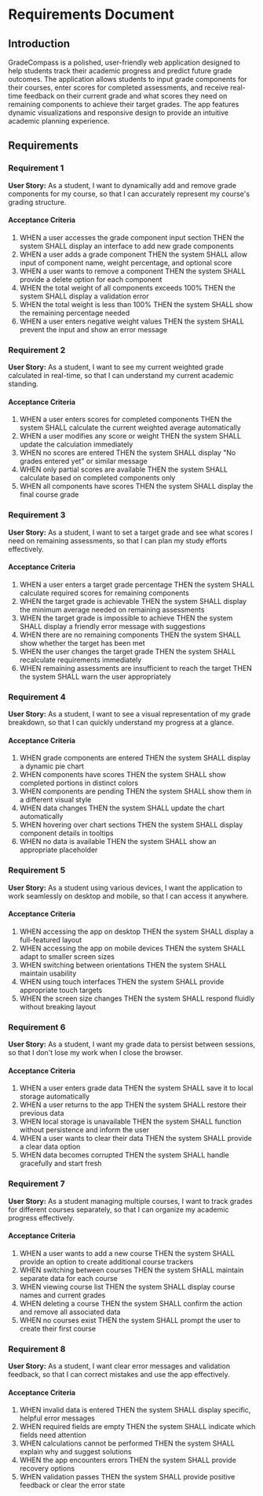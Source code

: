 # Requirements Document

## Introduction

GradeCompass is a polished, user-friendly web application designed to help students track their academic progress and predict future grade outcomes. The application allows students to input grade components for their courses, enter scores for completed assessments, and receive real-time feedback on their current grade and what scores they need on remaining components to achieve their target grades. The app features dynamic visualizations and responsive design to provide an intuitive academic planning experience.

## Requirements

### Requirement 1

**User Story:** As a student, I want to dynamically add and remove grade components for my course, so that I can accurately represent my course's grading structure.

#### Acceptance Criteria

1. WHEN a user accesses the grade component input section THEN the system SHALL display an interface to add new grade components
2. WHEN a user adds a grade component THEN the system SHALL allow input of component name, weight percentage, and optional score
3. WHEN a user wants to remove a component THEN the system SHALL provide a delete option for each component
4. WHEN the total weight of all components exceeds 100% THEN the system SHALL display a validation error
5. WHEN the total weight is less than 100% THEN the system SHALL show the remaining percentage needed
6. WHEN a user enters negative weight values THEN the system SHALL prevent the input and show an error message

### Requirement 2

**User Story:** As a student, I want to see my current weighted grade calculated in real-time, so that I can understand my current academic standing.

#### Acceptance Criteria

1. WHEN a user enters scores for completed components THEN the system SHALL calculate the current weighted average automatically
2. WHEN a user modifies any score or weight THEN the system SHALL update the calculation immediately
3. WHEN no scores are entered THEN the system SHALL display "No grades entered yet" or similar message
4. WHEN only partial scores are available THEN the system SHALL calculate based on completed components only
5. WHEN all components have scores THEN the system SHALL display the final course grade

### Requirement 3

**User Story:** As a student, I want to set a target grade and see what scores I need on remaining assessments, so that I can plan my study efforts effectively.

#### Acceptance Criteria

1. WHEN a user enters a target grade percentage THEN the system SHALL calculate required scores for remaining components
2. WHEN the target grade is achievable THEN the system SHALL display the minimum average needed on remaining assessments
3. WHEN the target grade is impossible to achieve THEN the system SHALL display a friendly error message with suggestions
4. WHEN there are no remaining components THEN the system SHALL show whether the target has been met
5. WHEN the user changes the target grade THEN the system SHALL recalculate requirements immediately
6. WHEN remaining assessments are insufficient to reach the target THEN the system SHALL warn the user appropriately

### Requirement 4

**User Story:** As a student, I want to see a visual representation of my grade breakdown, so that I can quickly understand my progress at a glance.

#### Acceptance Criteria

1. WHEN grade components are entered THEN the system SHALL display a dynamic pie chart
2. WHEN components have scores THEN the system SHALL show completed portions in distinct colors
3. WHEN components are pending THEN the system SHALL show them in a different visual style
4. WHEN data changes THEN the system SHALL update the chart automatically
5. WHEN hovering over chart sections THEN the system SHALL display component details in tooltips
6. WHEN no data is available THEN the system SHALL show an appropriate placeholder

### Requirement 5

**User Story:** As a student using various devices, I want the application to work seamlessly on desktop and mobile, so that I can access it anywhere.

#### Acceptance Criteria

1. WHEN accessing the app on desktop THEN the system SHALL display a full-featured layout
2. WHEN accessing the app on mobile devices THEN the system SHALL adapt to smaller screen sizes
3. WHEN switching between orientations THEN the system SHALL maintain usability
4. WHEN using touch interfaces THEN the system SHALL provide appropriate touch targets
5. WHEN the screen size changes THEN the system SHALL respond fluidly without breaking layout

### Requirement 6

**User Story:** As a student, I want my grade data to persist between sessions, so that I don't lose my work when I close the browser.

#### Acceptance Criteria

1. WHEN a user enters grade data THEN the system SHALL save it to local storage automatically
2. WHEN a user returns to the app THEN the system SHALL restore their previous data
3. WHEN local storage is unavailable THEN the system SHALL function without persistence and inform the user
4. WHEN a user wants to clear their data THEN the system SHALL provide a clear data option
5. WHEN data becomes corrupted THEN the system SHALL handle gracefully and start fresh

### Requirement 7

**User Story:** As a student managing multiple courses, I want to track grades for different courses separately, so that I can organize my academic progress effectively.

#### Acceptance Criteria

1. WHEN a user wants to add a new course THEN the system SHALL provide an option to create additional course trackers
2. WHEN switching between courses THEN the system SHALL maintain separate data for each course
3. WHEN viewing course list THEN the system SHALL display course names and current grades
4. WHEN deleting a course THEN the system SHALL confirm the action and remove all associated data
5. WHEN no courses exist THEN the system SHALL prompt the user to create their first course

### Requirement 8

**User Story:** As a student, I want clear error messages and validation feedback, so that I can correct mistakes and use the app effectively.

#### Acceptance Criteria

1. WHEN invalid data is entered THEN the system SHALL display specific, helpful error messages
2. WHEN required fields are empty THEN the system SHALL indicate which fields need attention
3. WHEN calculations cannot be performed THEN the system SHALL explain why and suggest solutions
4. WHEN the app encounters errors THEN the system SHALL provide recovery options
5. WHEN validation passes THEN the system SHALL provide positive feedback or clear the error state